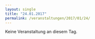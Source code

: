 ```yaml
---
layout: single
title: "24.01.2017"
permalink: /veranstaltungen/2017/01/24/
---
```


Keine Veranstaltung an diesem Tag.
